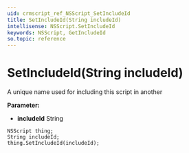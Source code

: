 ```yaml
---
uid: crmscript_ref_NSScript_SetIncludeId
title: SetIncludeId(String includeId)
intellisense: NSScript.SetIncludeId
keywords: NSScript, GetIncludeId
so.topic: reference
---
```


# SetIncludeId(String includeId)

A unique name used for including this script in another

**Parameter:** 
 - **includeId** String

```crmscript
NSScript thing;
String includeId;
thing.SetIncludeId(includeId);
```

